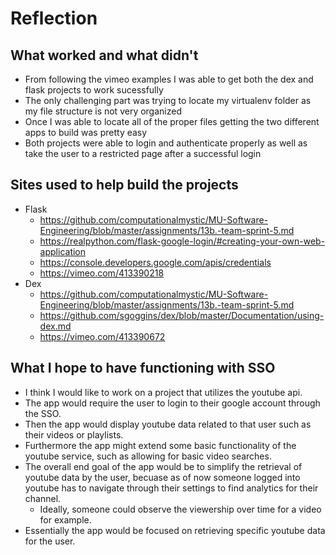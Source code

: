 # Reflection

## What worked and what didn't
* From following the vimeo examples I was able to get both the dex and flask projects to work sucessfully
* The only challenging part was trying to locate my virtualenv folder as my file structure is not very organized
* Once I was able to locate all of the proper files getting the two different apps to build was pretty easy
* Both projects were able to login and authenticate properly as well as take the user to a restricted page after a successful login

## Sites used to help build the projects
* Flask
  * https://github.com/computationalmystic/MU-Software-Engineering/blob/master/assignments/13b.-team-sprint-5.md
  * https://realpython.com/flask-google-login/#creating-your-own-web-application
  * https://console.developers.google.com/apis/credentials
  * https://vimeo.com/413390218
* Dex
  * https://github.com/computationalmystic/MU-Software-Engineering/blob/master/assignments/13b.-team-sprint-5.md
  * https://github.com/sgoggins/dex/blob/master/Documentation/using-dex.md
  * https://vimeo.com/413390672
  
## What I hope to have functioning with SSO
* I think I would like to work on a project that utilizes the youtube api.
* The app would require the user to login to their google account through the SSO.
* Then the app would display youtube data related to that user such as their videos or playlists.
* Furthermore the app might extend some basic functionality of the youtube service, such as allowing for basic video searches.
* The overall end goal of the app would be to simplify the retrieval of youtube data by the user, becuase as of now someone logged into youtube has to navigate through their settings to find analytics for their channel.
  * Ideally, someone could observe the viewership over time for a video for example.
* Essentially the app would be focused on retrieving specific youtube data for the user.
